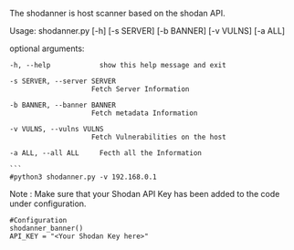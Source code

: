 The shodanner is host scanner based on the shodan API.                                             

                        

Usage: shodanner.py [-h] [-s SERVER] [-b BANNER] [-v VULNS] [-a ALL]

optional arguments:
    
    -h, --help            show this help message and exit

    -s SERVER, --server SERVER
                        Fetch Server Information

    -b BANNER, --banner BANNER
                        Fetch metadata Information

    -v VULNS, --vulns VULNS
                        Fetch Vulnerabilities on the host

    -a ALL, --all ALL     Fecth all the Information
    
    ```
    #python3 shodanner.py -v 192.168.0.1

Note : Make sure that your Shodan API Key has been added to the code under configuration.
```
#Configuration
shodanner_banner()
API_KEY = "<Your Shodan Key here>"
```
